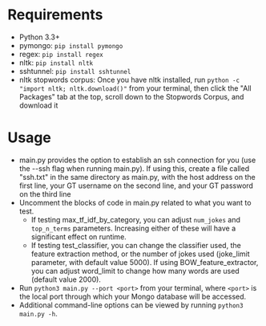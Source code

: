 Requirements
============
- Python 3.3+
- pymongo: `pip install pymongo`
- regex: `pip install regex`
- nltk: `pip install nltk`
- sshtunnel: `pip install sshtunnel`
- nltk stopwords corpus: Once you have nltk installed, run `python -c "import nltk; nltk.download()"` from your terminal, then click the "All Packages" tab at the top, scroll down to the Stopwords Corpus, and download it

Usage
=====
- main.py provides the option to establish an ssh connection for you (use the --ssh flag when running main.py). If using this, create a file called "ssh.txt" in the same directory as main.py, with the host address on the first line, your GT username on the second line, and your GT password on the third line
- Uncomment the blocks of code in main.py related to what you want to test.
    - If testing max_tf_idf_by_category, you can adjust `num_jokes` and `top_n_terms` parameters. Increasing either of these will have a significant effect on runtime.
    - If testing test_classifier, you can change the classifier used, the feature extraction method, or the number of jokes used (joke_limit parameter, with default value 5000). If using BOW_feature_extractor, you can adjust word_limit to change how many words are used (default value 2000).
- Run `python3 main.py --port <port>` from your terminal, where `<port>` is the local port through which your Mongo database will be accessed.
- Additional command-line options can be viewed by running `python3 main.py -h`.